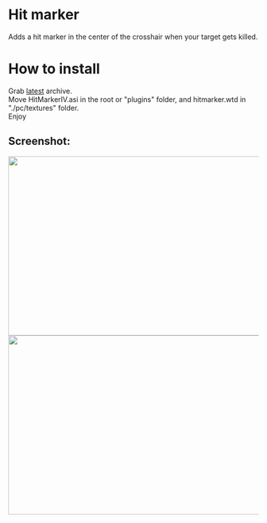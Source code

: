 # Hit marker
Adds a hit marker in the center of the crosshair when your target gets killed.

# How to install
Grab [latest](https://github.com/gennariarmando/iv-hitmarker/releases) archive. \
Move HitMarkerIV.asi in the root or "plugins" folder, and hitmarker.wtd in "./pc/textures" folder. \
Enjoy


## Screenshot:
<p align="center">
<img src="https://i.imgur.com/FYLfoI6.png" width="640" height="360">
<img src="https://i.imgur.com/Yg1FtwK.png" width="640" height="360">
</p>